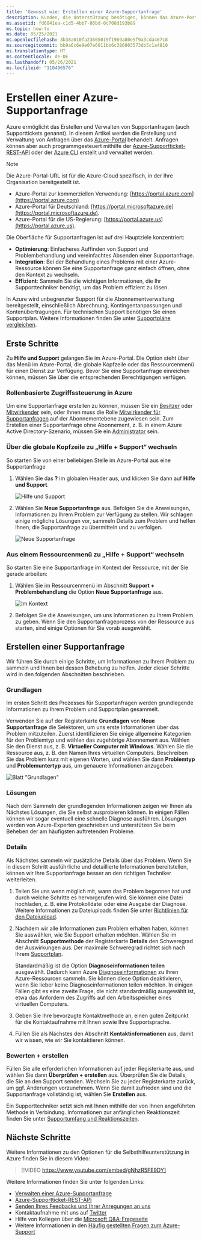 ```yaml
---
title: 'Gewusst wie: Erstellen einer Azure-Supportanfrage'
description: Kunden, die Unterstützung benötigen, können das Azure-Portal verwenden, um Self-Service-Lösungen zu finden und Supportanfragen zu erstellen und zu verwalten.
ms.assetid: fd6841ea-c1d5-4bb7-86bd-0c708d193b89
ms.topic: how-to
ms.date: 05/25/2021
ms.openlocfilehash: 3b38a010fa23605019f1969a80e9f9a3cda467c8
ms.sourcegitcommit: bb9a6c6e9e07e6011bb6c386003573db5c1a4810
ms.translationtype: HT
ms.contentlocale: de-DE
ms.lasthandoff: 05/26/2021
ms.locfileid: "110496576"
---
```

# <a name="create-an-azure-support-request"></a>Erstellen einer Azure-Supportanfrage

Azure ermöglicht das Erstellen und Verwalten von Supportanfragen (auch Supporttickets genannt). In diesem Artikel werden die Erstellung und Verwaltung von Anfragen über das [Azure-Portal](https://portal.azure.com) behandelt. Anfragen können aber auch programmgesteuert mithilfe der [Azure-Supportticket-REST-API](/rest/api/support) oder der [Azure CLI](/cli/azure/azure-cli-support-request) erstellt und verwaltet werden.

> [!NOTE]
> Die Azure-Portal-URL ist für die Azure-Cloud spezifisch, in der Ihre Organisation bereitgestellt ist.
>
>* Azure-Portal zur kommerziellen Verwendung: [https://portal.azure.com](https://portal.azure.com)
>* Azure-Portal für Deutschland: [https://portal.microsoftazure.de](https://portal.microsoftazure.de).
>* Azure-Portal für die US-Regierung: [https://portal.azure.us](https://portal.azure.us).

Die Oberfläche für Supportanfragen ist auf drei Hauptziele konzentriert:

* **Optimierung**: Einfacheres Auffinden von Support und Problembehandlung und vereinfachtes Absenden einer Supportanfrage.
* **Integration**: Bei der Behandlung eines Problems mit einer Azure-Ressource können Sie eine Supportanfrage ganz einfach öffnen, ohne den Kontext zu wechseln.
* **Effizient**: Sammeln Sie die wichtigen Informationen, die Ihr Supporttechniker benötigt, um das Problem effizient zu lösen.

In Azure wird unbegrenzter Support für die Abonnementverwaltung bereitgestellt, einschließlich Abrechnung, Kontingentanpassungen und Kontenübertragungen. Für technischen Support benötigen Sie einen Supportplan. Weitere Informationen finden Sie unter [Supportpläne vergleichen](https://azure.microsoft.com/support/plans).

## <a name="getting-started"></a>Erste Schritte

Zu **Hilfe und Support** gelangen Sie im Azure-Portal. Die Option steht über das Menü im Azure-Portal, die globale Kopfzeile oder das Ressourcenmenü für einen Dienst zur Verfügung. Bevor Sie eine Supportanfrage einreichen können, müssen Sie über die entsprechenden Berechtigungen verfügen.

### <a name="azure-role-based-access-control"></a>Rollenbasierte Zugriffssteuerung in Azure

Um eine Supportanfrage erstellen zu können, müssen Sie ein [Besitzer](../../role-based-access-control/built-in-roles.md#owner) oder [Mitwirkender](../../role-based-access-control/built-in-roles.md#contributor) sein, oder Ihnen muss die Rolle [Mitwirkender für Supportanfragen](../../role-based-access-control/built-in-roles.md#support-request-contributor) auf der Abonnementebene zugewiesen sein. Zum Erstellen einer Supportanfrage ohne Abonnement, z. B. in einem Azure Active Directory-Szenario, müssen Sie ein [Administrator](../../active-directory/roles/permissions-reference.md) sein.

### <a name="go-to-help--support-from-the-global-header"></a>Über die globale Kopfzeile zu „Hilfe + Support“ wechseln

So starten Sie von einer beliebigen Stelle im Azure-Portal aus eine Supportanfrage

1. Wählen Sie das **?** im globalen Header aus, und klicken Sie dann auf **Hilfe und Support**.

   ![Hilfe und Support](./media/how-to-create-azure-support-request/helpandsupportnewlower.png)

1. Wählen Sie **Neue Supportanfrage** aus. Befolgen Sie die Anweisungen, Informationen zu Ihrem Problem zur Verfügung zu stellen. Wir schlagen einige mögliche Lösungen vor, sammeln Details zum Problem und helfen Ihnen, die Supportanfrage zu übermitteln und zu verfolgen.

   ![Neue Supportanfrage](./media/how-to-create-azure-support-request/newsupportrequest2lower.png)

### <a name="go-to-help--support-from-a-resource-menu"></a>Aus einem Ressourcenmenü zu „Hilfe + Support“ wechseln

So starten Sie eine Supportanfrage im Kontext der Ressource, mit der Sie gerade arbeiten:

1. Wählen Sie im Ressourcenmenü im Abschnitt **Support + Problembehandlung** die Option **Neue Supportanfrage** aus.

   ![Im Kontext](./media/how-to-create-azure-support-request/incontext2lower.png)

1. Befolgen Sie die Anweisungen, um uns Informationen zu Ihrem Problem zu geben. Wenn Sie den Supportanfrageprozess von der Ressource aus starten, sind einige Optionen für Sie vorab ausgewählt.

## <a name="create-a-support-request"></a>Erstellen einer Supportanfrage

Wir führen Sie durch einige Schritte, um Informationen zu Ihrem Problem zu sammeln und Ihnen bei dessen Behebung zu helfen. Jeder dieser Schritte wird in den folgenden Abschnitten beschrieben.

### <a name="basics"></a>Grundlagen

Im ersten Schritt des Prozesses für Supportanfragen werden grundlegende Informationen zu Ihrem Problem und Supportplan gesammelt.

Verwenden Sie auf der Registerkarte **Grundlagen** von **Neue Supportanfrage** die Selektoren, um uns erste Informationen über das Problem mitzuteilen. Zuerst identifizieren Sie einige allgemeine Kategorien für den Problemtyp und wählen das zugehörige Abonnement aus. Wählen Sie den Dienst aus, z. B. **Virtueller Computer mit Windows**. Wählen Sie die Ressource aus, z. B. den Namen Ihres virtuellen Computers. Beschreiben Sie das Problem kurz mit eigenen Worten, und wählen Sie dann **Problemtyp** und **Problemuntertyp** aus, um genauere Informationen anzugeben.

![Blatt "Grundlagen"](./media/how-to-create-azure-support-request/basics2lower.png)

### <a name="solutions"></a>Lösungen

Nach dem Sammeln der grundlegenden Informationen zeigen wir Ihnen als Nächstes Lösungen, die Sie selbst ausprobieren können. In einigen Fällen können wir sogar eventuell eine schnelle Diagnose ausführen. Lösungen werden von Azure-Experten geschrieben und unterstützen Sie beim Beheben der am häufigsten auftretenden Probleme.

### <a name="details"></a>Details

Als Nächstes sammeln wir zusätzliche Details über das Problem. Wenn Sie in diesem Schritt ausführliche und detaillierte Informationen bereitstellen, können wir Ihre Supportanfrage besser an den richtigen Techniker weiterleiten.

1. Teilen Sie uns wenn möglich mit, wann das Problem begonnen hat und durch welche Schritte es hervorgerufen wird. Sie können eine Datei hochladen, z. B. eine Protokolldatei oder eine Ausgabe der Diagnose. Weitere Informationen zu Dateiuploads finden Sie unter [Richtlinien für den Dateiupload](how-to-manage-azure-support-request.md#file-upload-guidelines).

1. Nachdem wir alle Informationen zum Problem erhalten haben, können Sie auswählen, wie Sie Support erhalten möchten. Wählen Sie im Abschnitt **Supportmethode** der Registerkarte **Details** den Schweregrad der Auswirkungen aus. Der maximale Schweregrad richtet sich nach Ihrem [Supportplan](https://azure.microsoft.com/support/plans).

    Standardmäßig ist die Option **Diagnoseinformationen teilen** ausgewählt. Dadurch kann Azure [Diagnoseinformationen](https://azure.microsoft.com/support/legal/support-diagnostic-information-collection/) zu Ihren Azure-Ressourcen sammeln. Sie können diese Option deaktivieren, wenn Sie lieber keine Diagnoseinformationen teilen möchten. In einigen Fällen gibt es eine zweite Frage, die nicht standardmäßig ausgewählt ist, etwa das Anfordern des Zugriffs auf den Arbeitsspeicher eines virtuellen Computers.

1. Geben Sie Ihre bevorzugte Kontaktmethode an, einen guten Zeitpunkt für die Kontaktaufnahme mit Ihnen sowie Ihre Supportsprache.

1. Füllen Sie als Nächstes den Abschnitt **Kontaktinformationen** aus, damit wir wissen, wie wir Sie kontaktieren können.

### <a name="review--create"></a>Bewerten + erstellen

Füllen Sie alle erforderlichen Informationen auf jeder Registerkarte aus, und wählen Sie dann **Überprüfen + erstellen** aus. Überprüfen Sie die Details, die Sie an den Support senden. Wechseln Sie zu jeder Registerkarte zurück, um ggf. Änderungen vorzunehmen. Wenn Sie damit zufrieden sind und die Supportanfrage vollständig ist, wählen Sie **Erstellen** aus.

Ein Supporttechniker setzt sich mit Ihnen mithilfe der von Ihnen angeführten Methode in Verbindung. Informationen zur anfänglichen Reaktionszeit finden Sie unter [Supportumfang und Reaktionszeiten](https://azure.microsoft.com/support/plans/response/).


## <a name="next-steps"></a>Nächste Schritte

Weitere Informationen zu den Optionen für die Selbsthilfeunterstützung in Azure finden Sie in diesem Video:

> [!VIDEO https://www.youtube.com/embed/gNhzR5FE9DY]

Weitere Informationen finden Sie unter folgenden Links:

* [Verwalten einer Azure-Supportanfrage](how-to-manage-azure-support-request.md)
* [Azure-Supportticket-REST-API](/rest/api/support)
* [Senden Ihres Feedbacks und Ihrer Anregungen an uns](https://feedback.azure.com/forums/266794-support-feedback)
* Kontaktaufnahme mit uns auf [Twitter](https://twitter.com/azuresupport)
* Hilfe von Kollegen über die [Microsoft Q&A-Frageseite](/answers/products/azure)
* Weitere Informationen in den [Häufig gestellten Fragen zum Azure-Support](https://azure.microsoft.com/support/faq)